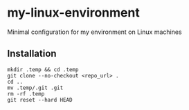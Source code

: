 # my-linux-environment
Minimal configuration for my environment on Linux machines

## Installation

```
mkdir .temp && cd .temp
git clone --no-checkout <repo_url> .
cd ..
mv .temp/.git .git
rm -rf .temp
git reset --hard HEAD
```
